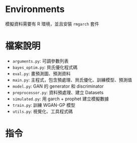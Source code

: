 # Environments
模擬資料需要有 R 環境，並且安裝 `rmgarch` 套件

# 檔案說明
- `arguments.py`: 可調參數列表
- `bayes_optim.py`: 貝氏優化程式碼
- `eval.py`: 畫預測圖、預測資料
- `main.py`: 主程式，包含預處理、貝氏優化、訓練模型、預測值
- `model.py`: GAN 的 generator 和 discriminator
- `preprocessor.py`: 資料預處理、建立 Datasets
- `simulated.py`: 用 garch + prophet 建立模擬數據
- `train.py`: 訓練 WGAN-GP 模型
- `utils.py`: 視覺化、工具程式碼

# 指令
